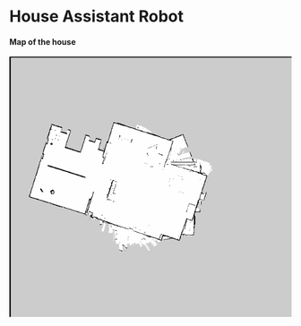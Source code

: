 # House Assistant Robot




#### Map of the house
<img src="https://github.com/shail2512-lm10/smallhouse_ws/blob/develop/map.png" />
